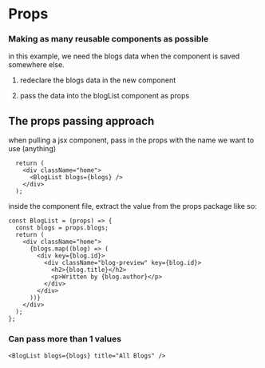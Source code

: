 # Props

### Making as many reusable components as possible

in this example, we need the blogs data when the component is saved somewhere else.

1. redeclare the blogs data in the new component

2. pass the data into the blogList component as props

## The props passing approach

when pulling a jsx component, pass in the props with the name we want to use (anything)

```
  return (
    <div className="home">
      <BlogList blogs={blogs} />
    </div>
  );
```

inside the component file, extract the value from the props package like so:

```
const BlogList = (props) => {
  const blogs = props.blogs;
  return (
    <div className="home">
      {blogs.map((blog) => (
        <div key={blog.id}>
          <div className="blog-preview" key={blog.id}>
            <h2>{blog.title}</h2>
            <p>Written by {blog.author}</p>
          </div>
        </div>
      ))}
    </div>
  );
};
```

### Can pass more than 1 values

```
<BlogList blogs={blogs} title="All Blogs" />
```
